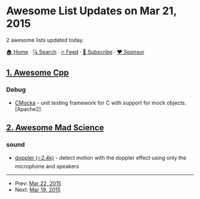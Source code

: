 # Awesome List Updates on Mar 21, 2015

2 awesome lists updated today.

[🏠 Home](/README.md) · [🔍 Search](https://www.trackawesomelist.com/search/) · [🔥 Feed](https://www.trackawesomelist.com/rss.xml) · [📮 Subscribe](https://trackawesomelist.us17.list-manage.com/subscribe?u=d2f0117aa829c83a63ec63c2f&id=36a103854c) · [❤️  Sponsor](https://github.com/sponsors/theowenyoung)



## [1. Awesome Cpp](/content/fffaraz/awesome-cpp/README.md)

### Debug

*   [CMocka](https://cmocka.org/) - unit testing framework for C with support for mock objects. \[Apache2]

## [2. Awesome Mad Science](/content/feross/awesome-mad-science/README.md)

### sound

*   [doppler (⭐2.4k)](https://github.com/DanielRapp/doppler) - detect motion with the doppler effect using only the microphone and speakers

---

- Prev: [Mar 22, 2015](/content/2015/03/22/README.md)
- Next: [Mar 19, 2015](/content/2015/03/19/README.md)